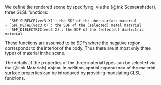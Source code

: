 
We define the rendered scene by specifying, via the {@link Scene#shader}, three GLSL functions:

	- `SDF_SURFACE(vec3 X)`: the SDF of the uber-surface material
	- `SDF_METAL(vec3 X)`: the SDF of the (selected) metal material
	- `SDF_DIELECTRIC(vec3 X)`: the SDF of the (selected) dielectric material
  
These functions are assumed to be SDFs where the negative region corresponds to the interior of the body.
Thus there are at most only three types of material in the scene.

The details of the properties of the three material types can be selected via the {@link Materials} object.
In addition, spatial dependence of the material surface properties can be introduced by providing modulating GLSL functions.

